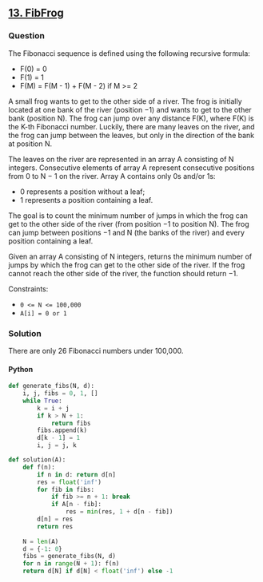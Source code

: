 ## **[13. FibFrog](https://app.codility.com/programmers/lessons/13-fibonacci_numbers/fib_frog/)**

### Question
The Fibonacci sequence is defined using the following recursive formula:

- F(0) = 0
- F(1) = 1
- F(M) = F(M - 1) + F(M - 2) if M >= 2

A small frog wants to get to the other side of a river. 
The frog is initially located at one bank of the river (position −1) and wants to get to the other bank (position N). 
The frog can jump over any distance F(K), where F(K) is the K-th Fibonacci number. 
Luckily, there are many leaves on the river, and the frog can jump between the leaves, but only in the direction of the bank at position N.

The leaves on the river are represented in an array A consisting of N integers. 
Consecutive elements of array A represent consecutive positions from 0 to N − 1 on the river. Array A contains only 0s and/or 1s:

- 0 represents a position without a leaf;
- 1 represents a position containing a leaf.

The goal is to count the minimum number of jumps in which the frog can get to the other side of the river (from position −1 to position N). 
The frog can jump between positions −1 and N (the banks of the river) and every position containing a leaf.

Given an array A consisting of N integers, returns the minimum number of jumps by which the frog can get to the other side of the river. 
If the frog cannot reach the other side of the river, the function should return −1.

Constraints:
- `0 <= N <= 100,000`
- `A[i] = 0 or 1`

### Solution
There are only 26 Fibonacci numbers under 100,000.

#### Python
```python
def generate_fibs(N, d):
    i, j, fibs = 0, 1, []
    while True:
        k = i + j
        if k > N + 1:
            return fibs
        fibs.append(k)
        d[k - 1] = 1
        i, j = j, k

def solution(A):
    def f(n):
        if n in d: return d[n]
        res = float('inf')
        for fib in fibs:
            if fib >= n + 1: break
            if A[n - fib]: 
                res = min(res, 1 + d[n - fib])
        d[n] = res
        return res 
    
    N = len(A)
    d = {-1: 0}
    fibs = generate_fibs(N, d)
    for n in range(N + 1): f(n)
    return d[N] if d[N] < float('inf') else -1
```
